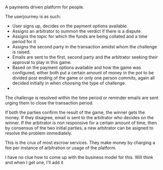A payments driven platform for people.

The userjourney is as such:

- User signs up, decides on the payment options available.
- Assigns an arbitrator to summon the verdict if there is a dispute.
- Assigns the topic for which the funds are being collated and a time period for it
- Assigns the second party in the transaction amidst whom the challenge is raised.
- Emails are sent to the first, second party and the arbitrator seeking their approval to play in this game.
- Based on the payment options available and how the game was configured, either both put a certain amount of money in the pot to be divided post ending of the game or only one person commits, again all decided initially in when choosing the type of challenge.
- 
The challenge is resolved within the time period or reminder emails are sent urging them to close the transaction period.

If both the parties confirm the result of the game, the winner gets the money.
If they disagree, email is sent to the arbitrator who decides on the winner.
If the arbitrator is non responsive for a certain amount of time, then by consensus of the two initial parties, a new arbitrator can be asigned to resolve the problem immediately.


This is the crux of most escrow services.
They make money by charging a fee per instance of arbitration or usage of the platform.

I have no clue how to come up with the business model for this.
Will think and when I get one, I'll add it
